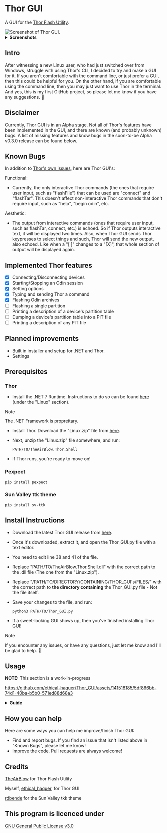 
# Thor GUI

A GUI for the [Thor Flash Utility](https://github.com/Samsung-Loki/Thor).

<picture>
  <source media="(prefers-color-scheme: dark)" srcset="https://github.com/ethical-haquer/Thor_GUI/assets/141518185/0592c939-58eb-42b6-a7ff-f7274f7820cb">
  <source media="(prefers-color-scheme: light)" srcset="https://github.com/ethical-haquer/Thor_GUI/assets/141518185/b97628ef-a932-4ef3-8bdf-cc3005895a83">
  <img alt="Screenshot of Thor GUI.">
</picture>
<details>
  <summary><b>Screenshots</b></summary>
  <br>
  <b>NOTE:</b> This section is a work-in-progress
  <br>
  <br>
  "Options" Tab:
  <br>
  <img src="https://github.com/ethical-haquer/Thor_GUI/assets/141518185/8d2625f9-780a-4f83-b9e5-db90d691295e" alt="Options Tab">
  <br>
  Command Entry:
  <br>
  <img src="https://github.com/ethical-haquer/Thor_GUI/assets/141518185/6292ec8e-7ffc-4036-a000-2ec178e9314b" alt="Command Entry">
  <br>
  "Select Partitions" Window:
  <br>
  <img src="https://github.com/ethical-haquer/Thor_GUI/assets/141518185/57fe8e2e-6ebf-44b6-b223-9eb4e221a35f" alt="Select Partitions Window">
  <br>
  "Verify Flash" Window:
  <br>
  <img src="https://github.com/ethical-haquer/Thor_GUI/assets/141518185/1b6bb3a9-38d8-4f47-aedf-310f7a88ca34" alt="Verify Flash Window">
</details>

## Intro

After witnessing a new Linux user, who had just switched over from Windows, struggle with using Thor's CLI, I decided to try and make a GUI for it. If you aren't comfortable with the command line, or just prefer a GUI, then this could be helpful for you. On the other hand, if you are comfortable using the command line, then you may just want to use Thor in the terminal. And yes, this is my first GitHub project, so please let me know if you have any suggestions. :slightly_smiling_face:

## Disclaimer

Currently, Thor GUI is in an Alpha stage. Not all of Thor's features have been implemented in the GUI, and there are known (and probably unknown) bugs. A list of missing features and know bugs in the soon-to-be Alpha v0.3.0 release can be found below.

## Known Bugs

In addition to [Thor's own issues](https://github.com/Samsung-Loki/Thor/issues), here are Thor GUI's:

Functional:
+ Currently, the only interactive Thor commands (the ones that require user input, such as "flashFile") that can be used are "connect" and "flashTar". This doesn't affect non-interactive Thor commands that don't require input, such as "help", "begin odin", etc.

Aesthetic:
+ The output from interactive commands (ones that require user input, such as flashTar, connect, etc.) is echoed. So if Thor outputs interactive text, it will be displayed two times. Also, when Thor GUI sends Thor keypresses to select things and such, Thor will send the new output, also echoed. Like when a "[ ]" changes to a "[X]", that whole section of output will be displayed again.

## Implemented Thor features

- [x] Connecting/Disconnecting devices
- [x] Starting/Stopping an Odin session
- [x] Setting options
- [x] Typing and sending Thor a command
- [x] Flashing Odin archives
- [ ] Flashing a single partition
- [ ] Printing a description of a device's partition table
- [ ] Dumping a device's partition table into a PIT file
- [ ] Printing a description of any PIT file

## Planned improvements

+ Built in installer and setup for .NET and Thor.
+ Settings

## Prerequisites

### Thor

+ Install the .NET 7 Runtime. Instructions to do so can be found [here](https://learn.microsoft.com/en-us/dotnet/core/install/) (under the "Linux" section).
> [!NOTE]
> The .NET Framework is propreitary.
+ Install Thor. Download the "Linux.zip" file from [here](https://github.com/Samsung-Loki/Thor/releases/tag/1.0.4).
+ Next, unzip the "Linux.zip" file somewhere, and run:

  ```
  PATH/TO/TheAirBlow.Thor.Shell
  ```
+ If Thor runs, you're ready to move on!

### Pexpect

```
pip install pexpect
```

### Sun Valley ttk theme

```
pip install sv-ttk
```

## Install Instructions

+ Download the latest Thor GUI release from [here](https://github.com/ethical-haquer/Thor_GUI/releases).
+ Once it's downloaded, extract it, and open the Thor_GUI.py file with a text editor.
+ You need to edit line 38 and 41 of the file.
+ Replace "PATH/TO/TheAirBlow.Thor.Shell.dll" with the correct path to the .dll file (The one from the "Linux.zip").
+ Replace "/PATH/TO/DIRECTORY/CONTAINING/THOR_GUI's/FILES/" with the correct path to **the directory containing** the Thor_GUI.py file - Not the file itself.
+ Save your changes to the file, and run:

  ```
  python3 PATH/TO/Thor_GUI.py
  ```
+ If a sweet-looking GUI shows up, then you've finished installing Thor GUI!

> [!NOTE]
> If you encounter any issues, or have any questions, just let me know and I'll be glad to help. 🙂

## Usage
**NOTE:** This section is a work-in-progress

https://github.com/ethical-haquer/Thor_GUI/assets/141518185/5df866bb-74d1-40ba-b5b0-571ed88d68a3

<details>
  <summary><b>Guide</b></summary>
  <br>
  <b>Starting Thor (0:00):</b>
  <br>
  To start Thor, click the "Start Thor" button. This is usually the first thing you'd do after running Thor GUI.
  <br>
  <br>
  <b>Connecting to a device (0:09):</b> 
  <br>
  To connect to a device, click the "Connect" button. A pop-up window will appear, asking you what device you'd like to connect to. Choose a device, and then click "Select".
  <br>
  <br>
  <b>Starting an Odin protocol (0:17):</b>
  <br>
  To start an Odin protocol, which is needed to flash a device, click the "Start Odin protocol" button. 
  <br>
  <b>Fun fact:</b> The top three buttons in Thor GUI are placed in the order they should be used, from left to right.
  <br>
  <br>
  <b>Running a <a href="https://github.com/Samsung-Loki/Thor#current-list-of-commands">Thor command</a> (1:12):</b> 
  <br>
  To send Thor a command, enter it into the Command Entry (upper-right corner of Thor GUI, under the "Start Thor" button) and hit Enter.
  <br>
  <br>
  <b>Flashing Odin archives (0:19)</b> 
  <br>
  To flash Odin archives, first select what files to flash. You may either select the files with a file picker, by clicking one of the file buttons (For example, to select a BL file, click the "BL" button), or type the file path into the corresponding entry. Only files which are selected with the check-boxes will be flashed. 
  <br>
  <br>
  To flash the selected files, hit the "Start" button. There are a few requirements that must be met for it to start the flash: 
  <br>
  At least one file must be selected (with the check-boxes), 
  <br>
  All selected files must exist, 
  <br>
  All selected files must be a .tar, .md5, or .zip, 
  <br>
  All selected files must be in the same directory. 
  <br>
  <br>
  If any of these above conditions is not met, Thor GUI will simply let you know, so don't worry.
  <br>
  <br>
  After a flash has been started, you will be presented with a "Select Partitions" Window. You may click "Select All" to select all of the listed partitions, or choose certain partitions to flash. Once you have finished selecting the partitions you want to flash, hit the "Select" button. There will be a "Select Partitions" Window for <b>every file</b> you selected with the check-boxes.
  <br>
  <br>
  After you have finished selecting partitions to flash you will see a "Verify Flash" window. This is your chance to cancel the flash if needed, by clicking the "No" button. Otherwise, click the "Yes" button and the flash will start.
</details>

## How you can help

Here are some ways you can help me improve/finish Thor GUI:
+ Find and report bugs. If you find an issue that isn't listed above in "Known Bugs", please let me know!
+ Improve the code. Pull requests are always welcome!

## Credits

[TheAirBlow](https://github.com/theairblow) for Thor Flash Utility

Myself, [ethical_haquer](https://github.com/ethical-haquer), for Thor GUI

[rdbende](https://github.com/rdbende) for the Sun Valley tkk theme

## This program is licenced under

[GNU General Public License v3.0](https://github.com/ethical-haquer/Thor_GUI/blob/main/LICENSE)

